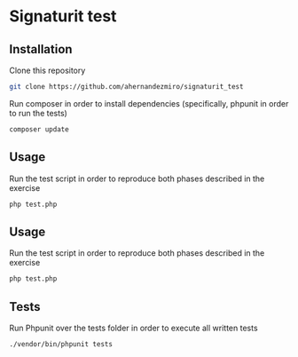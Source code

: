 # Signaturit test

## Installation

Clone this repository

```bash
git clone https://github.com/ahernandezmiro/signaturit_test
```

Run composer in order to install dependencies (specifically, phpunit in order to run the tests)

```bash
composer update
```

## Usage

Run the test script in order to reproduce both phases described in the exercise

```bash
php test.php
```

## Usage

Run the test script in order to reproduce both phases described in the exercise

```bash
php test.php
```

## Tests

Run Phpunit over the tests folder in order to execute all written tests

```bash
./vendor/bin/phpunit tests
```